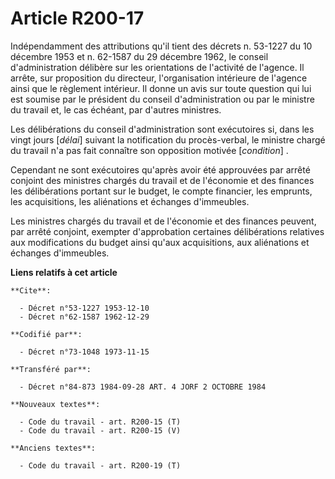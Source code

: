 # Article R200-17

Indépendamment des attributions qu'il tient des décrets n. 53-1227 du 10 décembre 1953 et n. 62-1587 du 29 décembre 1962, le
conseil d'administration délibère sur les orientations de l'activité de l'agence. Il arrête, sur proposition du directeur,
l'organisation intérieure de l'agence ainsi que le règlement intérieur. Il donne un avis sur toute question qui lui est
soumise par le président du conseil d'administration ou par le ministre du travail et, le cas échéant, par d'autres
ministres.

Les délibérations du conseil d'administration sont exécutoires si, dans les vingt jours [*délai*] suivant la notification du
procès-verbal, le ministre chargé du travail n'a pas fait connaître son opposition motivée [*condition*] .

Cependant ne sont exécutoires qu'après avoir été approuvées par arrêté conjoint des ministres chargés du travail et de
l'économie et des finances les délibérations portant sur le budget, le compte financier, les emprunts, les acquisitions, les
aliénations et échanges d'immeubles.

Les ministres chargés du travail et de l'économie et des finances peuvent, par arrêté conjoint, exempter d'approbation
certaines délibérations relatives aux modifications du budget ainsi qu'aux acquisitions, aux aliénations et échanges
d'immeubles.

**Liens relatifs à cet article**

	**Cite**:

	  - Décret n°53-1227 1953-12-10
	  - Décret n°62-1587 1962-12-29

	**Codifié par**:

	  - Décret n°73-1048 1973-11-15

	**Transféré par**:

	  - Décret n°84-873 1984-09-28 ART. 4 JORF 2 OCTOBRE 1984

	**Nouveaux textes**:

	  - Code du travail - art. R200-15 (T)
	  - Code du travail - art. R200-15 (V)

	**Anciens textes**:

	  - Code du travail - art. R200-19 (T)

